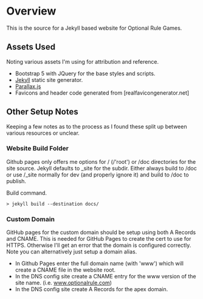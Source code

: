 # Overview

This is the source for a Jekyll based website for Optional Rule Games.

## Assets Used
Noting various assets I'm using for attribution and reference.
* Bootstrap 5 with JQuery for the base styles and scripts.
* [Jekyll](https://jekyllrb.com/) static site generator.
* [Parallax.js](https://pixelcog.github.io/parallax.js/)
* Favicons and header code generated from [realfavicongenerator.net]

## Other Setup Notes

Keeping a few notes as to the process as I found these split up between various resources or unclear.

### Website Build Folder

Github pages only offers me options for / (/'root') or /doc directories for the site source.  Jekyll defaults to _site for the subdir.  Either always build to /doc or use /_site normally for dev (and properly ignore it) and build to /doc to publish.

Build command.
```
> jekyll build --destination docs/
```

### Custom Domain

GitHub pages for the custom domain should be setup using both A Records and CNAME.  This is needed for GitHub Pages to create the cert to use for HTTPS.  Otherwise I'll get an error that the domain is configured correctly.  Note you can alternatively just setup a domain alias.

* In Github Pages enter the full domain name (with 'www') which will create a CNAME file in the website root.
* In the DNS config site create a CNAME entry for the www version of the site name. (i.e. www.optionalrule.com)
* In the DNS config site create A Records for the apex domain.